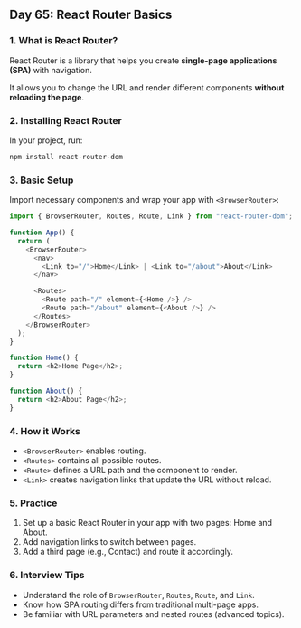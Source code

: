 ## Day 65: React Router Basics

### 1. What is React Router?

React Router is a library that helps you create **single-page applications (SPA)** with navigation.

It allows you to change the URL and render different components **without reloading the page**.

### 2. Installing React Router

In your project, run:

```bash
npm install react-router-dom
```

### 3. Basic Setup

Import necessary components and wrap your app with `<BrowserRouter>`:

```javascript
import { BrowserRouter, Routes, Route, Link } from "react-router-dom";

function App() {
  return (
    <BrowserRouter>
      <nav>
        <Link to="/">Home</Link> | <Link to="/about">About</Link>
      </nav>

      <Routes>
        <Route path="/" element={<Home />} />
        <Route path="/about" element={<About />} />
      </Routes>
    </BrowserRouter>
  );
}

function Home() {
  return <h2>Home Page</h2>;
}

function About() {
  return <h2>About Page</h2>;
}
```

### 4. How it Works

- `<BrowserRouter>` enables routing.
- `<Routes>` contains all possible routes.
- `<Route>` defines a URL path and the component to render.
- `<Link>` creates navigation links that update the URL without reload.

### 5. Practice

<div class="practice">

1. Set up a basic React Router in your app with two pages: Home and About.
2. Add navigation links to switch between pages.
3. Add a third page (e.g., Contact) and route it accordingly.

</div>

### 6. Interview Tips

- Understand the role of `BrowserRouter`, `Routes`, `Route`, and `Link`.
- Know how SPA routing differs from traditional multi-page apps.
- Be familiar with URL parameters and nested routes (advanced topics).
